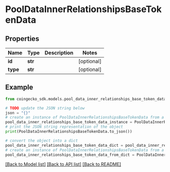 # PoolDataInnerRelationshipsBaseTokenData


## Properties

Name | Type | Description | Notes
------------ | ------------- | ------------- | -------------
**id** | **str** |  | [optional] 
**type** | **str** |  | [optional] 

## Example

```python
from coingecko_sdk.models.pool_data_inner_relationships_base_token_data import PoolDataInnerRelationshipsBaseTokenData

# TODO update the JSON string below
json = "{}"
# create an instance of PoolDataInnerRelationshipsBaseTokenData from a JSON string
pool_data_inner_relationships_base_token_data_instance = PoolDataInnerRelationshipsBaseTokenData.from_json(json)
# print the JSON string representation of the object
print(PoolDataInnerRelationshipsBaseTokenData.to_json())

# convert the object into a dict
pool_data_inner_relationships_base_token_data_dict = pool_data_inner_relationships_base_token_data_instance.to_dict()
# create an instance of PoolDataInnerRelationshipsBaseTokenData from a dict
pool_data_inner_relationships_base_token_data_from_dict = PoolDataInnerRelationshipsBaseTokenData.from_dict(pool_data_inner_relationships_base_token_data_dict)
```
[[Back to Model list]](../README.md#documentation-for-models) [[Back to API list]](../README.md#documentation-for-api-endpoints) [[Back to README]](../README.md)



